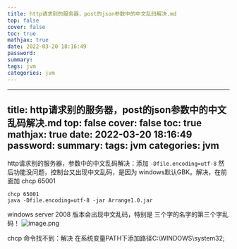 ```yaml
---
title: http请求别的服务器，post的json参数中的中文乱码解决.md
top: false
cover: false
toc: true
mathjax: true
date: 2022-03-20 18:16:49
password:
summary:
tags: jvm
categories: jvm
---
```

---
title: http请求别的服务器，post的json参数中的中文乱码解决.md
top: false
cover: false
toc: true
mathjax: true
date: 2022-03-20 18:16:49
password:
summary:
tags: jvm
categories: jvm
---
http请求别的服务器，参数中的中文乱码解决：添加 `-Dfile.encoding=utf-8`
然后功能没问题，控制台又出现中文乱码，是因为 windows默认GBK。解决，在前面加 chcp 65001 
~~~
chcp 65001 
java -Dfile.encoding=utf-8 -jar Arrange1.0.jar
~~~

windows server 2008 版本会出现中文乱码，特别是 三个字的名字的第三个字乱码！
![image.png](https://upload-images.jianshu.io/upload_images/13965490-54cbec18003bd694.png?imageMogr2/auto-orient/strip%7CimageView2/2/w/1240)



chcp 命令找不到：解决
在系统变量PATH下添加路径C:\WINDOWS\system32;

